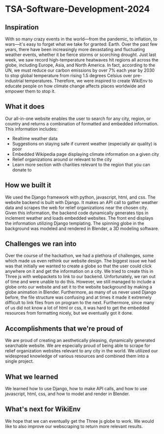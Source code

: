 # TSA-Software-Development-2024

## Inspiration
With so many crazy events in the world—from the pandemic, to inflation, to wars—it's easy to forget what we take for granted: Earth. Over the past few years, there have been increasingly more devastating and fluctuating weather events, whether it be fierce storms or scorching drought. Just last week, we saw record high-temperature heatwaves hit regions all across the globe, including Europe, Asia, and North America. In fact, according to the UN, we must reduce our carbon emissions by over 7% each year by 2030 to stop global temperature from rising 1.5 degrees Celsius over pre-industrial temperatures. Therefore, we were inspired to create WikiEnv to educate people on how climate change affects places worldwide and empower them to stop it.

## What it does
Our all-in-one website enables the user to search for any city, region, or country and returns a combination of formatted and embedded information. This information includes:
- Realtime weather data
- Suggestions on staying safe if current weather (especially air quality) is poor
- Embedded Wikipedia page displaying climate information on a given city
- Relief organizations around or relevant to the city
- Learn more section with charities relevant to the region that you can donate to

## How we built it
We used the Django framework with python, javascript, html, and css. The website backend is built with Django. It makes an API call to gather weather data and scrapes the web for relief organizations near the chosen city. Given this information, the backend code dynamically generates tips in inclement weather and loads embedded websites. The front end displays the information utilizing Django templating. The spinning globe in the background was modeled and rendered in Blender, a 3D modeling software.

## Challenges we ran into
Over the course of the hackathon, we had a plethora of challenges, some which made us even rethink our website design. The biggest issue we had was that initially we wanted to create a globe so that the user could click anywhere on it and get the information on a city. We tried to create this in Three js with webpackets to link to our backend. Unfortunately, we ran out of time and were unable to do this. However, we still managed to include a globe onto our website and set it to the website background by making a globe animation in Blender. Furthermore, as many of us never used Django before, the file structure was confusing and at times it made it extremely difficult to link files from on program to the next. Furthermore, since many of us did not know a lot of html or css, it was hard to get the embedded resources from formatting nicely, but we eventually got it done.

## Accomplishments that we're proud of
We are proud of creating an aesthetically pleasing, dynamically generated searchable website. We are especially proud of being able to scrape for relief organization websites relevant to any city in the world. We utilized our widespread knowledge of various resources and combined them into a single project.

## What we learned
We learned how to use Django, how to make API calls, and how to use javascript, html, css, and how to model and render in Blender. 

## What's next for WikiEnv
We hope that we can eventually get the Three js globe to work. We would like to also improve our webscraping to return more relevant results. 
